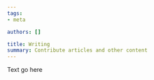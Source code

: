 ```yaml
---
tags: 
- meta

authors: []

title: Writing
summary: Contribute articles and other content
---
```


<script lang="ts">

</script>

Text go here
